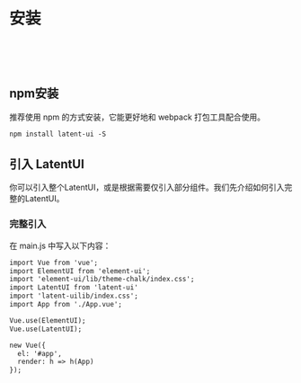 <!--
 * @Author: PT
 * @Date: 2020-04-23 18:32:14
 * @LastEditors: PT
 * @LastEditTime: 2020-04-27 09:06:22
 * @Description: 指南
 -->
# 安装
<br/><br/><br/>
## npm安装
推荐使用 npm 的方式安装，它能更好地和 webpack 打包工具配合使用。

```html
npm install latent-ui -S
```

## 引入 LatentUI
你可以引入整个LatentUI，或是根据需要仅引入部分组件。我们先介绍如何引入完整的LatentUI。

### 完整引入
在 main.js 中写入以下内容：

```html
import Vue from 'vue';
import ElementUI from 'element-ui';
import 'element-ui/lib/theme-chalk/index.css';
import LatentUI from 'latent-ui'
import 'latent-uilib/index.css';
import App from './App.vue';

Vue.use(ElementUI);
Vue.use(LatentUI);

new Vue({
  el: '#app',
  render: h => h(App)
});
```


